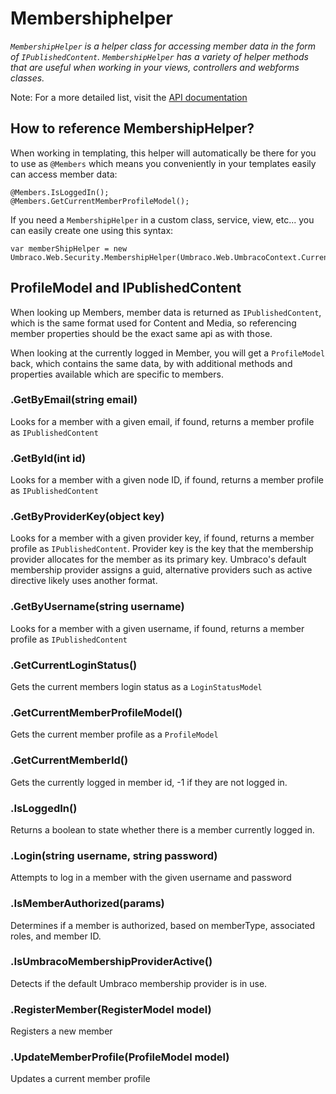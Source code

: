 # Membershiphelper

_`MembershipHelper` is a helper class for accessing member data in the form of `IPublishedContent`. 
`MembershipHelper` has a variety of helper methods that are useful when working in your views, controllers and webforms classes._

Note: For a more detailed list, visit the [API documentation](https://our.umbraco.org/apidocs/csharp/api/Umbraco.Web.Security.MembershipHelper.html#methods)

## How to reference MembershipHelper?
When working in templating, this helper will automatically be there for you to use as `@Members` which means you conveniently in your templates easily can access member data:

	@Members.IsLoggedIn();
	@Members.GetCurrentMemberProfileModel();

If you need a `MembershipHelper` in a custom class, service, view, etc... you can easily create one using this syntax:

	var memberShipHelper = new Umbraco.Web.Security.MembershipHelper(Umbraco.Web.UmbracoContext.Current);

## ProfileModel and IPublishedContent 
When looking up Members, member data is returned as `IPublishedContent`, which is the same format used for Content and Media, so referencing member properties should
be the exact same api as with those.

When looking at the currently logged in Member, you will get a `ProfileModel` back, which contains the same data, by with additional methods and properties available
which are specific to members.


### .GetByEmail(string email)
Looks for a member with a given email, if found, returns a member profile as `IPublishedContent`

### .GetById(int id)
Looks for a member with a given node ID, if found, returns a member profile as `IPublishedContent`

### .GetByProviderKey(object key)
Looks for a member with a given provider key, if found, returns a member profile as `IPublishedContent`. Provider key is the key that
the membership provider allocates for the member as its primary key. 
Umbraco's default membership provider assigns a guid, alternative providers such as active directive likely uses another format.

### .GetByUsername(string username)
Looks for a member with a given username, if found, returns a member profile as `IPublishedContent`

### .GetCurrentLoginStatus()
Gets the current members login status as a `LoginStatusModel`


### .GetCurrentMemberProfileModel()
Gets the current member profile as a `ProfileModel`

### .GetCurrentMemberId()
Gets the currently logged in member id, -1 if they are not logged in.

### .IsLoggedIn()
Returns a boolean to state whether there is a member currently logged in.

### .Login(string username, string password)
Attempts to log in a member with the given username and password

### .IsMemberAuthorized(params)
Determines if a member is authorized, based on memberType, associated roles, and member ID.

### .IsUmbracoMembershipProviderActive()
Detects if the default Umbraco membership provider is in use.

### .RegisterMember(RegisterModel model)
Registers a new member

### .UpdateMemberProfile(ProfileModel model)
Updates a current member profile

